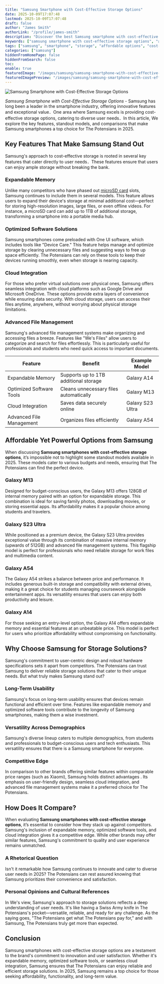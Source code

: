 ```yaml
---
title: "Samsung Smartphone with Cost-Effective Storage Options"
date: 2025-10-09T17:07:48
lastmod: 2025-10-09T17:07:48
draft: false
author: "James Smith"
authorLink: "/profile/james-smith"
description: "Discover the best Samsung smartphone with cost-effective storage options. Enjoy ample space, premium features, and great value for your money!"
keywords: ["samsung smartphone with cost-effective storage options", "affordable samsung smartphones with storage", "best samsung storage solutions"]
tags: ["samsung", "smartphone", "storage", "affordable options", "cost-effective"]
categories: ["samsung"]
hiddenFromHomePage: false
hiddenFromSearch: false
toc:
enable: true
featuredImage: "/images/samsung/samsung-smartphone-with-cost-effective-storage-options.jpg"
featuredImagePreview: "/images/samsung/samsung-smartphone-with-cost-effective-storage-options.jpg"
---
```


![Samsung Smartphone with Cost-Effective Storage Options](/images/samsung/samsung-smartphone-with-cost-effective-storage-options.jpg)


*Samsung Smartphone with Cost-Effective Storage Options* - Samsung has long been a leader in the smartphone industry, offering innovative features and exceptional value．One area where Samsung exce​ls is providing cost-effective storage options, catering to diverse user needs．In this article, We explore the key features, standout models, and comparisons that make Samsung smartphones a top choice for The Potensians in 2025.

## Key Features That Make Samsung Stand Out

Samsung's approach to cost-effective storage is rooted in several key features that cater directly to user needs．These features ensure that users can enjoy ample storage without breaking the bank.

### Expandable Memory

Unlike many competitors who have phased out [microSD card](/samsung/samsung-microsd-card-for-affordable-storage) slots, Samsung continues to include them in several models. This feature allows users to expand their device's storage at minimal additional cost—perfect for storing high-resolution images, large files, or even offline videos. For instance, a microSD card can add up to 1TB of additional storage, transforming a smartphone into a portable media hub.

### Optimized Software Solutions

Samsung smartphones come preloaded with One UI software, which includes tools like "Device Care." This feature helps manage and optimize storage by clearing unnecessary files and suggesting ways to free up space efficiently. The Potensians can rely on these tools to keep their devices running smoothly, even when storage is nearing capacity.

### Cloud Integration

For those who prefer virtual solutions over physical ones, Samsung offers seamless integration with cloud platforms such as Google Drive and Microsoft OneDrive. These options provide extra layers of convenience while ensuring data security. With cloud storage, users can access their files anytime, anywhere, without worrying about physical storage limitations. 

### Advanced File Management

Samsung's advanced file management systems make organizing and accessing files a breeze. Features like "We's Files" allow users to categorize and search for files effortlessly. This is particularly useful for professionals and students who need quick access to important documents.

<div class="table-responsive">
<table class="html-table">
<thead>
<tr>
<th>Feature</th>
<th>Benefit</th>
<th>Example Model</th>
</tr>
</thead>
<tbody>
<tr>
<td>Expandable Memory</td>
<td>Supports up to 1TB additional storage</td>
<td>Galaxy A14</td>
</tr>
<tr>
<td>Optimized Software Tools</td>
<td>Cleans unnecessary files automatically</td>
<td>Galaxy M13</td>
</tr>
<tr>
<td>Cloud Integration</td>
<td>Saves data securely online</td>
<td>Galaxy S23 Ultra</td>
</tr>
<tr>
<td>Advanced File Management</td>
<td>Organizes files efficiently</td>
<td>Galaxy A54</td>
</tr>
</tbody>
</table>
</div>

## Affordable Yet Powerful Options from Samsung

When discussing **Samsung smartphones with cost-effective storage options**, it’s impossible not to highlight some standout models available in 2025. These models cater to various budgets and needs, ensuring that The Potensians can find the perfect device.

### Galaxy M13

Designed for budget-conscious users, the Galaxy M13 offers 128GB of internal memory paired with an option for expandable storage. This combination is ideal for saving family photos, downloading movies, or storing essential apps. Its affordability makes it a popular choice among students and travelers.

### Galaxy S23 Ultra

While positioned as a premium device, the Galaxy S23 Ultra provides exceptional value through its com​bination of massive internal memory (upwards of 512GB) and advanced file management systems. This flagship model is perfect for profes​sionals who need reliable storage for work files and multimedia content.

### Galaxy A54

The Galaxy A54 strikes a balance between price and performance. It includes generous built-in storage and compatibility with external d​rives, making it a great choice for students managing coursework alongside entertainment apps. Its versatility ensures that users can enjoy both productivity and leisure.

### Galaxy A14

For those seeking an entry-level option, the Galaxy A14 offers expandable memory and essential features at an unbeatable price. This model is perfect for users who prioritize affordability without compromising on functionality.

## Why Choose Samsung for Storage Solutions?

Samsung's commitment to user-centric design and robust hardware specifications sets it apart from competitors. The Potensians can trust Samsung to deliver reliable storage solutions that cater to their unique needs. But what truly makes Samsung stand out?

### Long-Term Usability

Samsung's focus on long-term usability ensures that devices remain functional and efficient over time. Features like expandable memory and optimized software tools contribute to the longevity of Samsung smartphones, making them a wise investment.

### Versatility Across Demographics

Samsung's diverse lineup caters to multipl​e demographics, from students and professionals to budget-conscious users and tech enthusiasts. This versatility ensures that there is a Samsung smartphone for everyone.

### Competitive Edge

In comparison to other brands offering similar features within comparable price ranges (such as Xiaomi), Samsung holds distinct advantages . Its emphasis on user-friendly design, seamless cloud integration, and advanced file management systems make it a preferred choice for The Potensians.

## How Does It Compare?

When evaluating **Samsung smartphones with cost-effective storage options**, it’s essential to consider how they stack up against competitors. Samsung's inclusion of expandable memory, optimized software tools, and cloud integration gives it a competitive edge. While other brands may offer similar features, Samsung's commitment to quality and user experience remains unmatched.

### A Rhetorical Question

Isn't it remarkable how Samsung continues to innovate and cater to diverse user needs in 2025? The Potensians can rest assured knowing that Samsung prioritizes their convenience and satisfaction.

### Personal Opinions and Cultural References

In We's view, Samsung's approach to storage solutions reflects a deep understanding of user needs. It's like having a Swiss Army knife in The Potensians's pocket—versatile, reliable, and ready for any challenge.  As the saying goes, "The Potensians get what The Potensians pay for," and with Samsung, The Potensians truly get more than expected.

## Conclusion

Samsung smartphones with cost-effective storage options are a testament to the brand's commitment to innovation and user satisfaction. Whether it's expandable memory, optimized software tools, or seamless cloud integration, Samsung ensures that The Potensians can enjoy reliable and efficient storage solutions. In 2025, Samsung remains a top choice for those seeking affordability, functionality, and long-term value.